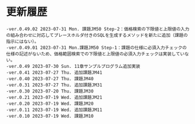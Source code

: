 # 更新履歴

	-ver.0.49.02 2023-07-31 Mon. 課題JM50 Step-2：価格検索の下限値と上限値の入力の組み合わせに対応してプレースホルダ付きのSQLを生成するメソッドを新たに追加（課題の指示にはない）。
	-ver.0.49.01 2023-07-31 Mon.課題JM50 Step-1：課題の仕様に必須入力チェックの仕様の記述がないため、価格範囲検索での下限値と上限値の必須入力チェックは実装していない。
	-ver.0.49 2023-07-30 Sun. 11章サンプルプログラム追加実装
	-ver.0.41 2023-07-27 Thu. 追加課題JM41
	-ver.0.40 2023-07-27 Thu. 課題JM40
	-ver.0.31 2023-07-27 Thu. 追加課題JM31
	-ver.0.30 2023-07-20 Thu. 課題JM30
	-ver.0.21 2023-07-19 Wed. 追加課題JM21
	-ver.0.20 2023-07-19 Wed. 課題JM20
	-ver.0.11 2023-07-19 Wed. 追加課題JM11
	-ver.0.10 2023-07-19 Wed. 課題JM10